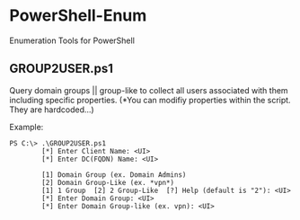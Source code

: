 # PowerShell-Enum
Enumeration Tools for PowerShell

## GROUP2USER.ps1
Query domain groups || group-like to collect all users associated with them including specific properties. (*You can modifiy properties within the script. They are hardcoded...)

Example:
```
PS C:\> .\GROUP2USER.ps1
		[*] Enter Client Name: <UI>
		[*] Enter DC(FQDN) Name: <UI> 

		[1] Domain Group (ex. Domain Admins)
		[2] Domain Group-Like (ex. *vpn*)
		[1] 1 Group  [2] 2 Group-Like  [?] Help (default is "2"): <UI>
		[*] Enter Domain Group: <UI>
		[*] Enter Domain Group-like (ex. vpn): <UI>
```
